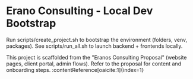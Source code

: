 # Erano Consulting - Local Dev Bootstrap

Run scripts/create_project.sh to bootstrap the environment (folders, venv, packages).
See scripts/run_all.sh to launch backend + frontends locally.

This project is scaffolded from the "Eranos Consulting Proposal" (website pages, client portal, admin flows). Refer to the proposal for content and onboarding steps. :contentReference[oaicite:1]{index=1}
